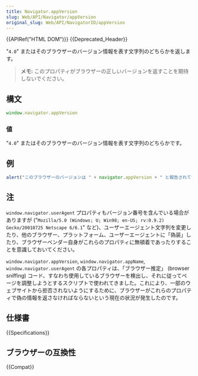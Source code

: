 ```yaml
---
title: Navigator.appVersion
slug: Web/API/Navigator/appVersion
original_slug: Web/API/NavigatorID/appVersion
---
```

{{APIRef("HTML DOM")}} {{Deprecated_Header}}

"`4.0`" またはそのブラウザーのバージョン情報を表す文字列のどちらかを返します。

> **メモ:** このプロパティがブラウザーの正しいバージョンを返すことを期待しないでください。

## 構文

```js
window.navigator.appVersion
```

### 値

"`4.0`" またはそのブラウザーのバージョン情報を表す文字列のどちらかです。

## 例

```js
alert("このブラウザーのバージョンは " + navigator.appVersion + " と報告されています。");
```

## 注

`window.navigator.userAgent` プロパティもバージョン番号を含んでいる場合がありますが ("`Mozilla/5.0 (Windows; U; Win98; en-US; rv:0.9.2) Gecko/20010725 Netscape 6/6.1`" など)、ユーザーエージェント文字列を変更したり、他のブラウザー、プラットフォーム、ユーザーエージェントに「偽装」したり、ブラウザーベンダー自身がこれらのプロパティに無頓着であったりすることを意識しておいてください。

`window.navigator.appVersion`, `window.navigator.appName`, `window.navigator.userAgent` の各プロパティは、「ブラウザー推定」 (browser sniffing) コード、すなわち使用しているブラウザーを検出し、それに従ってページを調整しようとするスクリプトで使われてきました。これにより、一部のウェブサイトから拒否されないようにするために、ブラウザーがこれらのプロパティで偽の情報を返さなければならないという現在の状況が発生したのです。

## 仕様書

{{Specifications}}

## ブラウザーの互換性

{{Compat}}

